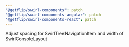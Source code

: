 ```yaml
---
"@getflip/swirl-components": patch
"@getflip/swirl-components-angular": patch
"@getflip/swirl-components-react": patch
---
```


Adjust spacing for SwirlTreeNavigationItem and width of SwirlConsoleLayout
